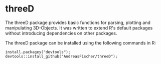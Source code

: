 # threeD
The threeD package provides basic functions for parsing, plotting and manipulating 3D-Objects. It was written to extend R's default packages without introducing dependencies on other packages.

The threeD package can be installed using the following commands in R:

```
install.packages("devtools");
devtools::install_github("AndreasFischer/threeD");
```
